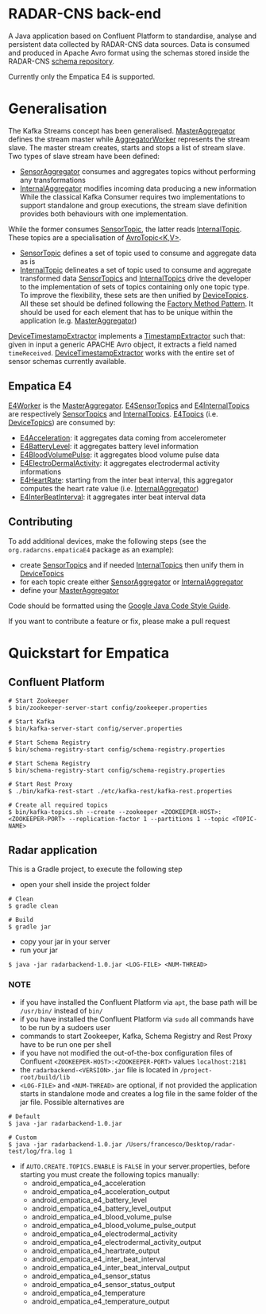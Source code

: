 # RADAR-CNS back-end

A Java application based on Confluent Platform to standardise, analyse and persistent data collected by RADAR-CNS data sources. Data is consumed and produced in Apache Avro format using the schemas stored inside the RADAR-CNS [schema repository](https://github.com/RADAR-CNS/RADAR-Schemas).

Currently only the Empatica E4 is supported.

# Generalisation

The Kafka Streams concept has been generalised. [MasterAggregator]() defines the stream master while [AggregatorWorker]() represents the stream slave. The master stream creates, starts and stops a list of stream slave. Two types of slave stream have been defined:
- [SensorAggregator]() consumes and aggregates topics without performing any transformations
- [InternalAggregator]() modifies incoming data producing a new information
While the classical Kafka Consumer requires two implementations to support standalone and group executions, the stream slave definition provides both behaviours with one implementation.

While the former consumes [SensorTopic<V>](), the latter reads [InternalTopic<O>](). These topics are a specialisation of [AvroTopic<K,V>]().
- [SensorTopic<V>]() defines a set of topic used to consume and aggregate data as is
- [InternalTopic<O>]() delineates a set of topic used to consume and aggregate transformed data
[SensorTopics]() and [InternalTopics]() drive the developer to the implementation of sets of topics containing only one topic type. To improve the flexibility, these sets are then unified by [DeviceTopics](). All these set should be defined following the [Factory Method Pattern](https://en.wikipedia.org/wiki/Factory_method_pattern). It should be used for each element that has to be unique within the application (e.g. [MasterAggregator]())

[DeviceTimestampExtractor]() implements a [TimestampExtractor](http://docs.confluent.io/3.1.0/streams/javadocs/index.html) such that: given in input a generic APACHE Avro object, it extracts a field named `timeReceived`. [DeviceTimestampExtractor]() works with the entire set of sensor schemas currently available.

## Empatica E4

[E4Worker]() is the [MasterAggregator](). [E4SensorTopics]() and [E4InternalTopics]() are respectively [SensorTopics]() and [InternalTopics](). [E4Topics]() (i.e. [DeviceTopics]()) are consumed by:
- [E4Acceleration](): it aggregates data coming from accelerometer
- [E4BatteryLevel](): it aggregates battery level information
- [E4BloodVolumePulse](): it aggregates blood volume pulse data
- [E4ElectroDermalActivity](): it aggregates electrodermal activity informations
- [E4HeartRate](): starting from the inter beat interval, this aggregator computes the heart rate value  (i.e. [InternalAggregator]())
- [E4InterBeatInterval](): it aggregates inter beat interval data

## Contributing

To add additional devices, make the following steps (see the `org.radarcns.empaticaE4` package as an example):
- create [SensorTopics]() and if needed [InternalTopics]() then unify them in [DeviceTopics]()
- for each topic create either [SensorAggregator]() or [InternalAggregator]()
- define your [MasterAggregator]()

Code should be formatted using the [Google Java Code Style Guide](https://google.github.io/styleguide/javaguide.html).

If you want to contribute a feature or fix, please make a pull request

# Quickstart for Empatica

## Confluent Platform

```shell
# Start Zookeeper
$ bin/zookeeper-server-start config/zookeeper.properties

# Start Kafka
$ bin/kafka-server-start config/server.properties

# Start Schema Registry
$ bin/schema-registry-start config/schema-registry.properties

# Start Schema Registry
$ bin/schema-registry-start config/schema-registry.properties

# Start Rest Proxy
$ ./bin/kafka-rest-start ./etc/kafka-rest/kafka-rest.properties

# Create all required topics
$ bin/kafka-topics.sh --create --zookeeper <ZOOKEEPER-HOST>:<ZOOKEEPER-PORT> --replication-factor 1 --partitions 1 --topic <TOPIC-NAME>
```

## Radar application

This is a Gradle project, to execute the following step
- open your shell inside the project folder
```shell
# Clean
$ gradle clean

# Build
$ gradle jar
```
- copy your jar in your server
- run your jar
```shell
$ java -jar radarbackend-1.0.jar <LOG-FILE> <NUM-THREAD>
```

### NOTE
- if you have installed the Confluent Platform via `apt`, the base path will be `/usr/bin/` instead of `bin/`
- if you have installed the Confluent Platform via `sudo` all commands have to be run by a sudoers user 
- commands to start Zookeeper, Kafka, Schema Registry and Rest Proxy have to be run one per shell
- if you have not modified the out-of-the-box configuration files of Confluent `<ZOOKEEPER-HOST>:<ZOOKEEPER-PORT>` values `localhost:2181`
- the `radarbackend-<VERSION>.jar` file is located in `/project-root/build/lib`
- `<LOG-FILE>` and `<NUM-THREAD>` are optional, if not provided the application starts in standalone mode and creates a log file in the same folder of the jar file. Possible alternatives are
```shell
# Default
$ java -jar radarbackend-1.0.jar

# Custom
$ java -jar radarbackend-1.0.jar /Users/francesco/Desktop/radar-test/log/fra.log 1
```
- if `AUTO.CREATE.TOPICS.ENABLE` is `FALSE` in your server.properties, before starting you must create the following topics manually: 
  - android_empatica_e4_acceleration
  - android_empatica_e4_acceleration_output
  - android_empatica_e4_battery_level
  - android_empatica_e4_battery_level_output
  - android_empatica_e4_blood_volume_pulse
  - android_empatica_e4_blood_volume_pulse_output
  - android_empatica_e4_electrodermal_activity
  - android_empatica_e4_electrodermal_activity_output
  - android_empatica_e4_heartrate_output
  - android_empatica_e4_inter_beat_interval
  - android_empatica_e4_inter_beat_interval_output
  - android_empatica_e4_sensor_status
  - android_empatica_e4_sensor_status_output
  - android_empatica_e4_temperature
  - android_empatica_e4_temperature_output
